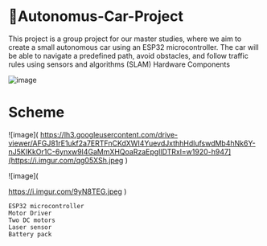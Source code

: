 # 🚗Autonomus-Car-Project


This project is a group project for our master studies, where we aim to create a small autonomous car using an ESP32 microcontroller. The car will be able to navigate a predefined path, avoid obstacles, and follow traffic rules using sensors and algorithms (SLAM)
Hardware Components

![image](    https://i.imgur.com/YUKnNPi.jpeg           )


# Scheme

![image]( 
https://lh3.googleusercontent.com/drive-viewer/AFGJ81rE1ukf2a7ERTFnCKdXWI4YuevdJxthhHdlufswdMb4hNk6Y-nJ5KIKkOr1C-6ynxw9l4GaMmXHQoaRzaEpglIDTRxl=w1920-h947](https://i.imgur.com/qg05XSh.jpeg
) 


![image]( 

https://i.imgur.com/9yN8TEG.jpeg
) 


    ESP32 microcontroller
    Motor Driver
    Two DC motors
    Laser sensor
    Battery pack
   
